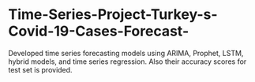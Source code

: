 # Time-Series-Project-Turkey-s-Covid-19-Cases-Forecast-
 Developed time series forecasting models using ARIMA, Prophet, LSTM, hybrid models, and time series regression. Also their accuracy scores for test set is provided.
